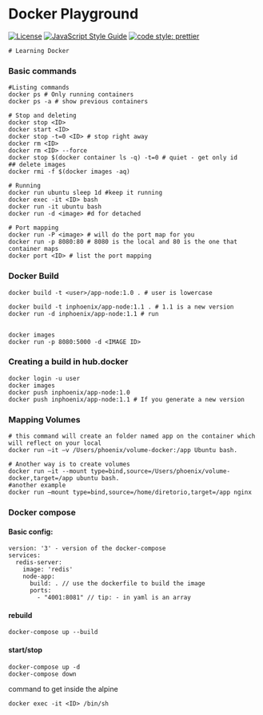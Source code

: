 # Docker Playground

[![License](https://img.shields.io/badge/license-MIT-blue.svg?style=flat-square)](https://github.com/inPhoenix/)
[![JavaScript Style Guide](https://img.shields.io/badge/code_style-standard-brightgreen.svg)](https://standardjs.com)
[![code style: prettier](https://img.shields.io/badge/code_style-prettier-ff69b4.svg?style=flat-square)](https://github.com/prettier/prettier)

    # Learning Docker


### Basic commands
```shell
#Listing commands
docker ps # Only running containers
docker ps -a # show previous containers

# Stop and deleting
docker stop <ID>
docker start <ID>
docker stop -t=0 <ID> # stop right away
docker rm <ID>
docker rm <ID> --force
docker stop $(docker container ls -q) -t=0 # quiet - get only id
## delete images
docker rmi -f $(docker images -aq)

# Running 
docker run ubuntu sleep 1d #keep it running
docker exec -it <ID> bash
docker run -it ubuntu bash
docker run -d <image> #d for detached

# Port mapping
docker run -P <image> # will do the port map for you
docker run -p 8080:80 # 8080 is the local and 80 is the one that container maps
docker port <ID> # list the port mapping
```

### Docker Build

```shell
docker build -t <user>/app-node:1.0 . # user is lowercase

docker build -t inphoenix/app-node:1.1 . # 1.1 is a new version
docker run -d inphoenix/app-node:1.1 # run     


docker images
docker run -p 8080:5000 -d <IMAGE ID>

```

### Creating a build in hub.docker

```shell
docker login -u user
docker images
docker push inphoenix/app-node:1.0
docker push inphoenix/app-node:1.1 # If you generate a new version
```

### Mapping Volumes 
```shell
# this command will create an folder named app on the container which will reflect on your local
docker run –it –v /Users/phoenix/volume-docker:/app Ubuntu bash.

# Another way is to create volumes
docker run –it --mount type=bind,source=/Users/phoenix/volume-docker,target=/app ubuntu bash.
#another example
docker run –mount type=bind,source=/home/diretorio,target=/app nginx
```


### Docker compose

#### Basic config:

```shell
version: '3' - version of the docker-compose
services:
  redis-server:
    image: 'redis'
	node-app:
	  build: . // use the dockerfile to build the image
	  ports:
	    - "4001:8081" // tip: - in yaml is an array

```

#### rebuild
```
docker-compose up --build
```

#### start/stop

```
docker-compose up -d
docker-compose down
```

command to get inside the alpine

```shell
docker exec -it <ID> /bin/sh

```
